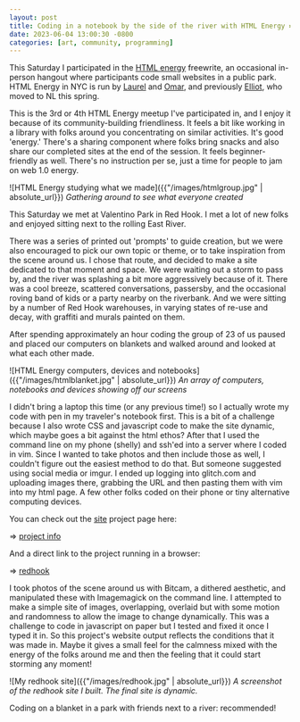```yaml
---
layout: post
title: Coding in a notebook by the side of the river with HTML Energy ❇️
date: 2023-06-04 13:00:30 -0800
categories: [art, community, programming]
---
```


This Saturday I participated in the [HTML energy](https://html.energy/) freewrite, an occasional in-person hangout where participants code small websites in a public park. HTML Energy in NYC is run by [Laurel](https://laurelschwulst.com/) and [Omar](https://omar.website/), and previously [Elliot](https://elliott.computer/), who moved to NL this spring. 

This is the 3rd or 4th HTML Energy meetup I've participated in, and I enjoy it because of its community-building friendliness. It feels a bit like working in a library with folks around you concentrating on similar activities. It's good 'energy.' There's a sharing component where folks bring snacks and also share our completed sites at the end of the session. It feels beginner-friendly as well. There's no instruction per se, just a time for people to jam on web 1.0 energy. 


![HTML Energy studying what we made]({{"/images/htmlgroup.jpg" | absolute_url}})
*Gathering around to see what everyone created*  

This Saturday we met at Valentino Park in Red Hook. I met a lot of new folks and enjoyed sitting next to the rolling East River.

There was a series of printed out 'prompts' to guide creation, but we were also encouraged to pick our own topic or theme, or to take inspiration from the scene around us. I chose that route, and decided to make a site dedicated to that moment and space. We were waiting out a storm to pass by, and the river was splashing a bit more aggressively because of it. There was a cool breeze, scattered conversations, passersby, and the occasional roving band of kids or a party nearby on the riverbank. And we were sitting by a number of Red Hook warehouses, in varying states of re-use and decay, with graffiti and murals painted on them.

After spending approximately an hour coding the group of 23 of us paused and placed our computers on blankets and walked around and looked at what each other made. 

![HTML Energy computers, devices and notebooks]({{"/images/htmlblanket.jpg" | absolute_url}})
*An array of computers, notebooks and devices showing off our screens*  

I didn't bring a laptop this time (or any previous time!) so I actually wrote my code with pen in my traveler's notebook first. This is a bit of a challenge because I also wrote CSS and javascript code to make the site dynamic, which maybe goes a bit against the html ethos? After that I used the command line on my phone (shelly) and ssh'ed into a server where I coded in vim. Since I wanted to take photos and then include those as well, I couldn't figure out the easiest method to do that. But someone suggested using social media or imgur. I ended up logging into glitch.com and uploading images there, grabbing the URL and then pasting them with vim into my html page. A few other folks coded on their phone or tiny alternative computing devices.

You can check out the [site](https://leetusman.com/everyday/280/) project page here:

=> [project info](https://leetusman.com/everyday/280)

And a direct link to the project running in a browser:

=> [redhook](https://leetusman.com/everyday/280/redhook)

I took photos of the scene around us with Bitcam, a dithered aesthetic, and manipulated these with Imagemagick on the command line. I attempted to make a simple site of images, overlapping, overlaid but with some motion and randomness to allow the image to change dynamically. This was a challenge to code in javascript on paper but I tested and fixed it once I typed it in. So this project's website output reflects the conditions that it was made in. Maybe it gives a small feel for the calmness mixed with the energy of the folks around me and then the feeling that it could start storming any moment!

![My redhook site]({{"/images/redhook.jpg" | absolute_url}})
*A screenshot of the redhook site I built. The final site is dynamic.*  

Coding on a blanket in a park with friends next to a river: recommended!
